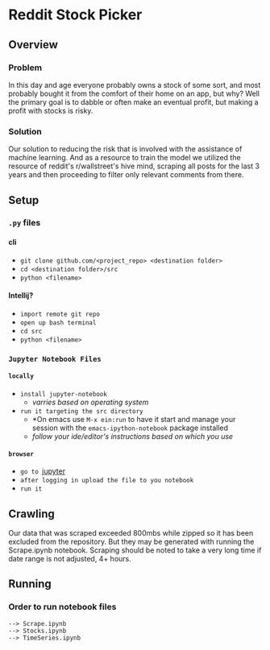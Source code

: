 # Reddit Stock Picker

## Overview
### Problem
In this day and age everyone probably owns a stock of some sort, and most probably bought it from the comfort of their home on an app, but why? Well the primary goal is to dabble or often make an eventual profit, but making a profit with stocks is risky. 

### Solution
Our solution to reducing the risk that is involved with the assistance of machine learning. And as a resource to train the model we utilized the resource of reddit's r/wallstreet's hive mind, scraping all posts for the last 3 years and then proceeding to filter only relevant comments from there.

## Setup
### `.py` files

#### cli
- `git clone github.com/<project_repo> <destination folder>`
- `cd <destination folder>/src`
- `python <filename>`

#### Intellij?
- `import remote git repo`
- `open up bash terminal`
- `cd src`
- `python <filename>`

### `Jupyter Notebook Files`
#### `locally`
- `install jupyter-notebook`
  - *varries based on operating system*
- `run it targeting the src directory`
  - *On emacs use `M-x ein:run` to have it start and manage your session with the `emacs-ipython-notebook` package installed
  - *follow your ide/editor's instructions based on which you use*

#### `browser`
- `go to `[jupyter](https://www.jupyter.org)
- `after logging in upload the file to you notebook`
- `run it`


## Crawling
Our data that was scraped exceeded 800mbs while zipped so it has been excluded from the repository. But they may be generated with running the Scrape.ipynb notebook. Scraping should be noted to take a very long time if date range is not adjusted, 4+ hours.


## Running
### Order to run notebook files
```
--> Scrape.ipynb
--> Stocks.ipynb
--> TimeSeries.ipynb
```